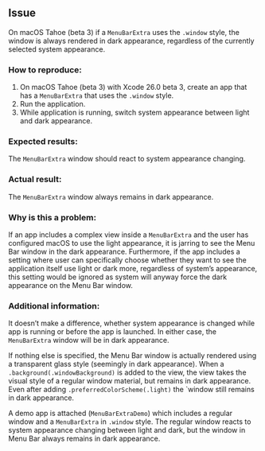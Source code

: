 ## Issue
On macOS Tahoe (beta 3) if a `MenuBarExtra` uses the `.window` style, the window is always rendered in dark appearance, regardless of the currently selected system appearance.

### How to reproduce:
1. On macOS Tahoe (beta 3) with Xcode 26.0 beta 3, create an app that has a `MenuBarExtra` that uses the `.window` style.
2. Run the application.
3. While application is running, switch system appearance between light and dark appearance.

### Expected results:
The `MenuBarExtra` window should react to system appearance changing.

### Actual result:
The `MenuBarExtra` window always remains in dark appearance.

### Why is this a problem:
If an app includes a complex view inside a `MenuBarExtra` and the user has configured macOS to use the light appearance, it is jarring to see the Menu Bar window in the dark appearance. Furthermore, if the app includes a setting where user can specifically choose whether they want to see the application itself use light or dark more, regardless of system’s appearance, this setting would be ignored as system will anyway force the dark appearance on the Menu Bar window.

### Additional information:

It doesn’t make a difference, whether system appearance is changed while app is running or before the app is launched. In either case, the `MenuBarExtra` window will be in dark appearance.

If nothing else is specified, the Menu Bar window is actually rendered using a transparent glass style (seemingly in dark appearance). When a `.background(.windowBackground)` is added to the view, the view takes the visual style of a regular window material, but remains in dark appearance. Even after adding `.preferredColorScheme(.light)` the `window still remains in dark appearance.

A demo app is attached (`MenuBarExtraDemo`) which includes a regular window and a `MenuBarExtra` in `.window` style. The regular window reacts to system appearance changing between light and dark, but the window in Menu Bar always remains in dark appearance.
